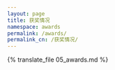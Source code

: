 ```yaml
---
layout: page
title: 获奖情况
namespace: awards
permalink: /awards/
permalink_cn: /获奖情况/
---
```


{% translate_file 05_awards.md %}  

